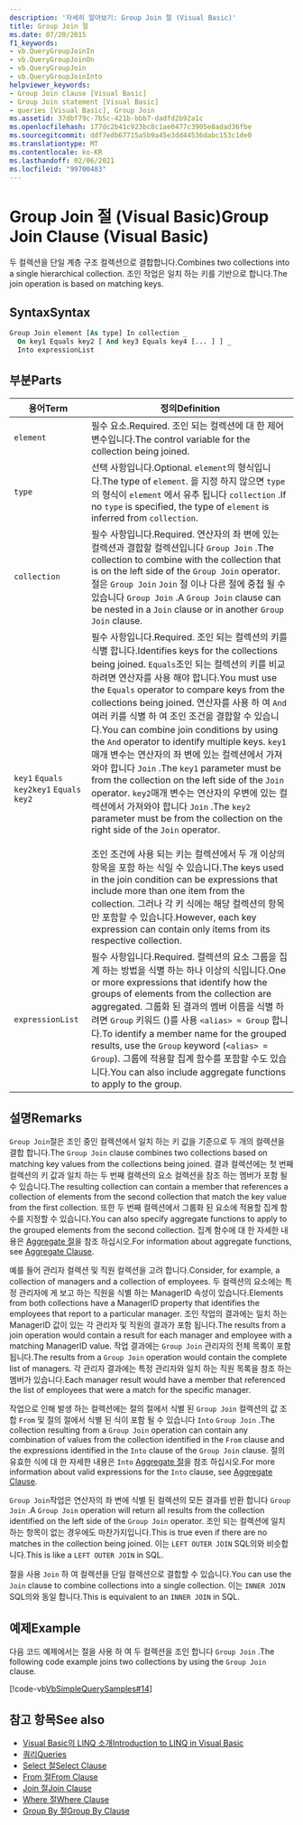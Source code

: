 ```yaml
---
description: '자세히 알아보기: Group Join 절 (Visual Basic)'
title: Group Join 절
ms.date: 07/20/2015
f1_keywords:
- vb.QueryGroupJoinIn
- vb.QueryGroupJoinOn
- vb.QueryGroupJoin
- vb.QueryGroupJoinInto
helpviewer_keywords:
- Group Join clause [Visual Basic]
- Group Join statement [Visual Basic]
- queries [Visual Basic], Group Join
ms.assetid: 37dbf79c-7b5c-421b-bbb7-dadfd2b92a1c
ms.openlocfilehash: 177dc2b41c923bc8c1ae0477c3905e8adad36fbe
ms.sourcegitcommit: ddf7edb67715a5b9a45e3dd44536dabc153c1de0
ms.translationtype: MT
ms.contentlocale: ko-KR
ms.lasthandoff: 02/06/2021
ms.locfileid: "99700483"
---
```

# <a name="group-join-clause-visual-basic"></a><span data-ttu-id="663f5-103">Group Join 절 (Visual Basic)</span><span class="sxs-lookup"><span data-stu-id="663f5-103">Group Join Clause (Visual Basic)</span></span>

<span data-ttu-id="663f5-104">두 컬렉션을 단일 계층 구조 컬렉션으로 결합합니다.</span><span class="sxs-lookup"><span data-stu-id="663f5-104">Combines two collections into a single hierarchical collection.</span></span> <span data-ttu-id="663f5-105">조인 작업은 일치 하는 키를 기반으로 합니다.</span><span class="sxs-lookup"><span data-stu-id="663f5-105">The join operation is based on matching keys.</span></span>  
  
## <a name="syntax"></a><span data-ttu-id="663f5-106">Syntax</span><span class="sxs-lookup"><span data-stu-id="663f5-106">Syntax</span></span>  
  
```vb  
Group Join element [As type] In collection _  
  On key1 Equals key2 [ And key3 Equals key4 [... ] ] _  
  Into expressionList  
```  
  
## <a name="parts"></a><span data-ttu-id="663f5-107">부분</span><span class="sxs-lookup"><span data-stu-id="663f5-107">Parts</span></span>  
  
|<span data-ttu-id="663f5-108">용어</span><span class="sxs-lookup"><span data-stu-id="663f5-108">Term</span></span>|<span data-ttu-id="663f5-109">정의</span><span class="sxs-lookup"><span data-stu-id="663f5-109">Definition</span></span>|  
|---|---|  
|`element`|<span data-ttu-id="663f5-110">필수 요소.</span><span class="sxs-lookup"><span data-stu-id="663f5-110">Required.</span></span> <span data-ttu-id="663f5-111">조인 되는 컬렉션에 대 한 제어 변수입니다.</span><span class="sxs-lookup"><span data-stu-id="663f5-111">The control variable for the collection being joined.</span></span>|  
|`type`|<span data-ttu-id="663f5-112">선택 사항입니다.</span><span class="sxs-lookup"><span data-stu-id="663f5-112">Optional.</span></span> <span data-ttu-id="663f5-113">`element`의 형식입니다.</span><span class="sxs-lookup"><span data-stu-id="663f5-113">The type of `element`.</span></span> <span data-ttu-id="663f5-114">을 지정 하지 않으면 `type` 의 형식이 `element` 에서 유추 됩니다 `collection` .</span><span class="sxs-lookup"><span data-stu-id="663f5-114">If no `type` is specified, the type of `element` is inferred from `collection`.</span></span>|  
|`collection`|<span data-ttu-id="663f5-115">필수 사항입니다.</span><span class="sxs-lookup"><span data-stu-id="663f5-115">Required.</span></span> <span data-ttu-id="663f5-116">연산자의 좌 변에 있는 컬렉션과 결합할 컬렉션입니다 `Group Join` .</span><span class="sxs-lookup"><span data-stu-id="663f5-116">The collection to combine with the collection that is on the left side of the `Group Join` operator.</span></span> <span data-ttu-id="663f5-117">절은 `Group Join` `Join` 절 이나 다른 절에 중첩 될 수 있습니다 `Group Join` .</span><span class="sxs-lookup"><span data-stu-id="663f5-117">A `Group Join` clause can be nested in a `Join` clause or in another `Group Join` clause.</span></span>|  
|<span data-ttu-id="663f5-118">`key1` `Equals` `key2`</span><span class="sxs-lookup"><span data-stu-id="663f5-118">`key1` `Equals` `key2`</span></span>|<span data-ttu-id="663f5-119">필수 사항입니다.</span><span class="sxs-lookup"><span data-stu-id="663f5-119">Required.</span></span> <span data-ttu-id="663f5-120">조인 되는 컬렉션의 키를 식별 합니다.</span><span class="sxs-lookup"><span data-stu-id="663f5-120">Identifies keys for the collections being joined.</span></span> <span data-ttu-id="663f5-121">`Equals`조인 되는 컬렉션의 키를 비교 하려면 연산자를 사용 해야 합니다.</span><span class="sxs-lookup"><span data-stu-id="663f5-121">You must use the `Equals` operator to compare keys from the collections being joined.</span></span> <span data-ttu-id="663f5-122">연산자를 사용 하 여 `And` 여러 키를 식별 하 여 조인 조건을 결합할 수 있습니다.</span><span class="sxs-lookup"><span data-stu-id="663f5-122">You can combine join conditions by using the `And` operator to identify multiple keys.</span></span> <span data-ttu-id="663f5-123">`key1`매개 변수는 연산자의 좌 변에 있는 컬렉션에서 가져와야 합니다 `Join` .</span><span class="sxs-lookup"><span data-stu-id="663f5-123">The `key1` parameter must be from the collection on the left side of the `Join` operator.</span></span> <span data-ttu-id="663f5-124">`key2`매개 변수는 연산자의 우변에 있는 컬렉션에서 가져와야 합니다 `Join` .</span><span class="sxs-lookup"><span data-stu-id="663f5-124">The `key2` parameter must be from the collection on the right side of the `Join` operator.</span></span><br /><br /> <span data-ttu-id="663f5-125">조인 조건에 사용 되는 키는 컬렉션에서 두 개 이상의 항목을 포함 하는 식일 수 있습니다.</span><span class="sxs-lookup"><span data-stu-id="663f5-125">The keys used in the join condition can be expressions that include more than one item from the collection.</span></span> <span data-ttu-id="663f5-126">그러나 각 키 식에는 해당 컬렉션의 항목만 포함할 수 있습니다.</span><span class="sxs-lookup"><span data-stu-id="663f5-126">However, each key expression can contain only items from its respective collection.</span></span>|  
|`expressionList`|<span data-ttu-id="663f5-127">필수 사항입니다.</span><span class="sxs-lookup"><span data-stu-id="663f5-127">Required.</span></span> <span data-ttu-id="663f5-128">컬렉션의 요소 그룹을 집계 하는 방법을 식별 하는 하나 이상의 식입니다.</span><span class="sxs-lookup"><span data-stu-id="663f5-128">One or more expressions that identify how the groups of elements from the collection are aggregated.</span></span> <span data-ttu-id="663f5-129">그룹화 된 결과의 멤버 이름을 식별 하려면 `Group` 키워드 ()를 사용 `<alias> = Group` 합니다.</span><span class="sxs-lookup"><span data-stu-id="663f5-129">To identify a member name for the grouped results, use the `Group` keyword (`<alias> = Group`).</span></span> <span data-ttu-id="663f5-130">그룹에 적용할 집계 함수를 포함할 수도 있습니다.</span><span class="sxs-lookup"><span data-stu-id="663f5-130">You can also include aggregate functions to apply to the group.</span></span>|  
  
## <a name="remarks"></a><span data-ttu-id="663f5-131">설명</span><span class="sxs-lookup"><span data-stu-id="663f5-131">Remarks</span></span>  

 <span data-ttu-id="663f5-132">`Group Join`절은 조인 중인 컬렉션에서 일치 하는 키 값을 기준으로 두 개의 컬렉션을 결합 합니다.</span><span class="sxs-lookup"><span data-stu-id="663f5-132">The `Group Join` clause combines two collections based on matching key values from the collections being joined.</span></span> <span data-ttu-id="663f5-133">결과 컬렉션에는 첫 번째 컬렉션의 키 값과 일치 하는 두 번째 컬렉션의 요소 컬렉션을 참조 하는 멤버가 포함 될 수 있습니다.</span><span class="sxs-lookup"><span data-stu-id="663f5-133">The resulting collection can contain a member that references a collection of elements from the second collection that match the key value from the first collection.</span></span> <span data-ttu-id="663f5-134">또한 두 번째 컬렉션에서 그룹화 된 요소에 적용할 집계 함수를 지정할 수 있습니다.</span><span class="sxs-lookup"><span data-stu-id="663f5-134">You can also specify aggregate functions to apply to the grouped elements from the second collection.</span></span> <span data-ttu-id="663f5-135">집계 함수에 대 한 자세한 내용은 [Aggregate 절](aggregate-clause.md)을 참조 하십시오.</span><span class="sxs-lookup"><span data-stu-id="663f5-135">For information about aggregate functions, see [Aggregate Clause](aggregate-clause.md).</span></span>  
  
 <span data-ttu-id="663f5-136">예를 들어 관리자 컬렉션 및 직원 컬렉션을 고려 합니다.</span><span class="sxs-lookup"><span data-stu-id="663f5-136">Consider, for example, a collection of managers and a collection of employees.</span></span> <span data-ttu-id="663f5-137">두 컬렉션의 요소에는 특정 관리자에 게 보고 하는 직원을 식별 하는 ManagerID 속성이 있습니다.</span><span class="sxs-lookup"><span data-stu-id="663f5-137">Elements from both collections have a ManagerID property that identifies the employees that report to a particular manager.</span></span> <span data-ttu-id="663f5-138">조인 작업의 결과에는 일치 하는 ManagerID 값이 있는 각 관리자 및 직원의 결과가 포함 됩니다.</span><span class="sxs-lookup"><span data-stu-id="663f5-138">The results from a join operation would contain a result for each manager and employee with a matching ManagerID value.</span></span> <span data-ttu-id="663f5-139">작업 결과에는 `Group Join` 관리자의 전체 목록이 포함 됩니다.</span><span class="sxs-lookup"><span data-stu-id="663f5-139">The results from a `Group Join` operation would contain the complete list of managers.</span></span> <span data-ttu-id="663f5-140">각 관리자 결과에는 특정 관리자와 일치 하는 직원 목록을 참조 하는 멤버가 있습니다.</span><span class="sxs-lookup"><span data-stu-id="663f5-140">Each manager result would have a member that referenced the list of employees that were a match for the specific manager.</span></span>  
  
 <span data-ttu-id="663f5-141">작업으로 인해 발생 하는 컬렉션에는 절의 절에서 식별 된 `Group Join` 컬렉션의 값 조합 `From` 및 절의 절에서 식별 된 식이 포함 될 수 있습니다 `Into` `Group Join` .</span><span class="sxs-lookup"><span data-stu-id="663f5-141">The collection resulting from a `Group Join` operation can contain any combination of values from the collection identified in the `From` clause and the expressions identified in the `Into` clause of the `Group Join` clause.</span></span> <span data-ttu-id="663f5-142">절의 유효한 식에 대 한 자세한 내용은 `Into` [Aggregate 절](aggregate-clause.md)을 참조 하십시오.</span><span class="sxs-lookup"><span data-stu-id="663f5-142">For more information about valid expressions for the `Into` clause, see [Aggregate Clause](aggregate-clause.md).</span></span>  
  
 <span data-ttu-id="663f5-143">`Group Join`작업은 연산자의 좌 변에 식별 된 컬렉션의 모든 결과를 반환 합니다 `Group Join` .</span><span class="sxs-lookup"><span data-stu-id="663f5-143">A `Group Join` operation will return all results from the collection identified on the left side of the `Group Join` operator.</span></span> <span data-ttu-id="663f5-144">조인 되는 컬렉션에 일치 하는 항목이 없는 경우에도 마찬가지입니다.</span><span class="sxs-lookup"><span data-stu-id="663f5-144">This is true even if there are no matches in the collection being joined.</span></span> <span data-ttu-id="663f5-145">이는 `LEFT OUTER JOIN` SQL의와 비슷합니다.</span><span class="sxs-lookup"><span data-stu-id="663f5-145">This is like a `LEFT OUTER JOIN` in SQL.</span></span>  
  
 <span data-ttu-id="663f5-146">절을 사용 `Join` 하 여 컬렉션을 단일 컬렉션으로 결합할 수 있습니다.</span><span class="sxs-lookup"><span data-stu-id="663f5-146">You can use the `Join` clause to combine collections into a single collection.</span></span> <span data-ttu-id="663f5-147">이는 `INNER JOIN` SQL의와 동일 합니다.</span><span class="sxs-lookup"><span data-stu-id="663f5-147">This is equivalent to an `INNER JOIN` in SQL.</span></span>  
  
## <a name="example"></a><span data-ttu-id="663f5-148">예제</span><span class="sxs-lookup"><span data-stu-id="663f5-148">Example</span></span>  

 <span data-ttu-id="663f5-149">다음 코드 예제에서는 절을 사용 하 여 두 컬렉션을 조인 합니다 `Group Join` .</span><span class="sxs-lookup"><span data-stu-id="663f5-149">The following code example joins two collections by using the `Group Join` clause.</span></span>  
  
 [!code-vb[VbSimpleQuerySamples#14](~/samples/snippets/visualbasic/VS_Snippets_VBCSharp/VbSimpleQuerySamples/VB/QuerySamples1.vb#14)]  
  
## <a name="see-also"></a><span data-ttu-id="663f5-150">참고 항목</span><span class="sxs-lookup"><span data-stu-id="663f5-150">See also</span></span>

- [<span data-ttu-id="663f5-151">Visual Basic의 LINQ 소개</span><span class="sxs-lookup"><span data-stu-id="663f5-151">Introduction to LINQ in Visual Basic</span></span>](../../programming-guide/language-features/linq/introduction-to-linq.md)
- [<span data-ttu-id="663f5-152">쿼리</span><span class="sxs-lookup"><span data-stu-id="663f5-152">Queries</span></span>](index.md)
- [<span data-ttu-id="663f5-153">Select 절</span><span class="sxs-lookup"><span data-stu-id="663f5-153">Select Clause</span></span>](select-clause.md)
- [<span data-ttu-id="663f5-154">From 절</span><span class="sxs-lookup"><span data-stu-id="663f5-154">From Clause</span></span>](from-clause.md)
- [<span data-ttu-id="663f5-155">Join 절</span><span class="sxs-lookup"><span data-stu-id="663f5-155">Join Clause</span></span>](join-clause.md)
- [<span data-ttu-id="663f5-156">Where 절</span><span class="sxs-lookup"><span data-stu-id="663f5-156">Where Clause</span></span>](where-clause.md)
- [<span data-ttu-id="663f5-157">Group By 절</span><span class="sxs-lookup"><span data-stu-id="663f5-157">Group By Clause</span></span>](group-by-clause.md)
